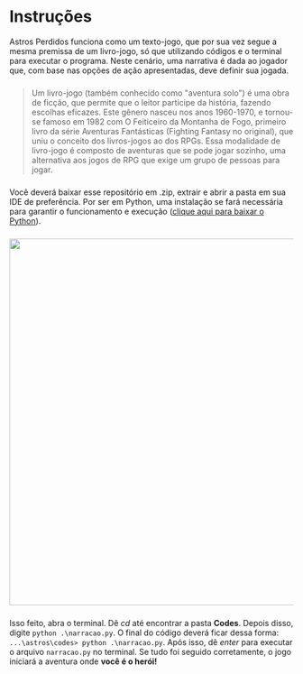 # Instruções
Astros Perdidos funciona como um texto-jogo, que por sua vez segue a mesma premissa de um livro-jogo, só que utilizando códigos e o terminal para executar o programa. Neste cenário, uma narrativa é dada ao jogador que, com base nas opções de ação apresentadas, deve definir sua jogada.
###
> Um livro-jogo (também conhecido como "aventura solo") é uma obra de ficção, que permite que o leitor participe da história, fazendo escolhas eficazes. Este gênero nasceu nos anos 1960-1970, e tornou-se famoso em 1982 com O Feiticeiro da Montanha de Fogo, primeiro livro da série Aventuras Fantásticas (Fighting Fantasy no original), que uniu o conceito dos livros-jogos ao dos RPGs. Essa modalidade de livro-jogo é composto de aventuras que se pode jogar sozinho, uma alternativa aos jogos de RPG que exige um grupo de pessoas para jogar.
###
Você deverá baixar esse repositório em .zip, extrair e abrir a pasta em sua IDE de preferência. Por ser em Python, uma instalação se fará necessária para garantir o funcionamento e execução (<a href="https://www.python.org/downloads/">clique aqui para baixar o Python</a>).
###
<img width="650" src="https://user-images.githubusercontent.com/59957939/165652494-987620c4-2415-4551-a46f-651086549a0e.png">

###

Isso feito, abra o terminal. Dê *cd* até encontrar a pasta **Codes**. Depois disso, digite ```python .\narracao.py```.  O final do código deverá ficar dessa forma:   `...\astros\codes> python .\narracao.py`.  Após isso, dê *enter* para executar o arquivo `narracao.py` no terminal. Se tudo foi seguido corretamente, o jogo iniciará a aventura onde **você é o herói!**